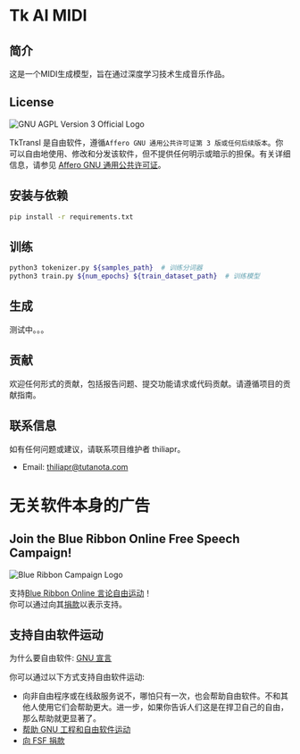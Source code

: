 # Tk AI MIDI
## 简介
这是一个MIDI生成模型，旨在通过深度学习技术生成音乐作品。

## License
![GNU AGPL Version 3 Official Logo](https://www.gnu.org/graphics/agplv3-with-text-162x68.png)

TkTransl 是自由软件，遵循`Affero GNU 通用公共许可证第 3 版或任何后续版本`。你可以自由地使用、修改和分发该软件，但不提供任何明示或暗示的担保。有关详细信息，请参见 [Affero GNU 通用公共许可证](https://www.gnu.org/licenses/agpl-3.0.html)。

## 安装与依赖
```bash
pip install -r requirements.txt
```

## 训练
```bash
python3 tokenizer.py ${samples_path}  # 训练分词器
python3 train.py ${num_epochs} ${train_dataset_path}  # 训练模型
```

## 生成
测试中。。。

## 贡献
欢迎任何形式的贡献，包括报告问题、提交功能请求或代码贡献。请遵循项目的贡献指南。

## 联系信息
如有任何问题或建议，请联系项目维护者 thiliapr。
- Email: thiliapr@tutanota.com

# 无关软件本身的广告
## Join the Blue Ribbon Online Free Speech Campaign!
![Blue Ribbon Campaign Logo](https://www.eff.org/files/brstrip.gif)

支持[Blue Ribbon Online 言论自由运动](https://www.eff.org/pages/blue-ribbon-campaign)！  
你可以通过向其[捐款](https://supporters.eff.org/donate)以表示支持。

## 支持自由软件运动
为什么要自由软件: [GNU 宣言](https://www.gnu.org/gnu/manifesto.html)

你可以通过以下方式支持自由软件运动:
- 向非自由程序或在线敌服务说不，哪怕只有一次，也会帮助自由软件。不和其他人使用它们会帮助更大。进一步，如果你告诉人们这是在捍卫自己的自由，那么帮助就更显著了。
- [帮助 GNU 工程和自由软件运动](https://www.gnu.org/help/help.html)
- [向 FSF 捐款](https://www.fsf.org/about/ways-to-donate/)